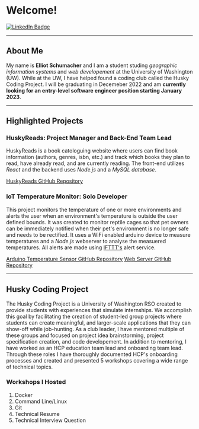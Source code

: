# Welcome!

[![LinkedIn Badge](https://img.shields.io/badge/LinkedIn-blue?logo=linkedin&logoColor=white)](https://www.linkedin.com/in/elliot-schumacher)

---
## About Me
My name is **Elliot Schumacher** and I am a student studing *geographic information systems* and *web developement* at the University of Washington (UW). While at the UW, I have helped found a coding club called the Husky Coding Project. I will be graduating in Decemeber 2022 and am **currently looking for an entry-level software engineer position starting January 2023**.

---

## Highlighted Projects

### HuskyReads: Project Manager and Back-End Team Lead

HuskyReads is a book catologuing website where users can find book information (authors, genres, isbn, etc.) and track which books they plan to read, have already read, and are currently reading. The front-end utilizes *React* and the backend uses *Node.js* and a *MySQL database*.

[HuskyReads GitHub Repository](https://github.com/Husky-Coding-Project/huskyreads)

### IoT Temperature Monitor: Solo Developer

This project monitors the temperature of one or more environments and alerts the user when an environment's temperature is outside the user defined bounds. It was created to monitor reptile cages so that pet owners can be immediately notified when their pet's environment is no longer safe and needs to be rectified. It uses a WiFi enabled arduino device to measure temperatures and a *Node.js* webserver to analyse the measuered temperatures. All alerts are made using [IFTTT's](https://ifttt.com) alert service.

[Arduino Temperature Sensor GitHub Repository](https://github.com/ElliotSchumacher/temp_sensor)
[Web Server GitHub Repository](https://github.com/ElliotSchumacher/listener)

---

## Husky Coding Project

The Husky Coding Project is a University of Washington RSO created to provide students with experiences that simulate internships. We accomplish this goal by facilitating the creation of student-led group projects where students can create meaningful, and larger-scale applications that they can show-off while job-hunting. As a club leader, I have mentored multiple of these groups and focused on project idea brainstorming, project specification creation, and code developement. In addition to mentoring, I have worked as an HCP education team lead and onboarding team lead. Through these roles I have thoroughly documented HCP's onboarding processes and created and presented 5 workshops covering a wide range of technical topics.

### Workshops I Hosted

1. Docker
2. Command Line/Linux
3. Git
4. Technical Resume
5. Technical Interview Question

